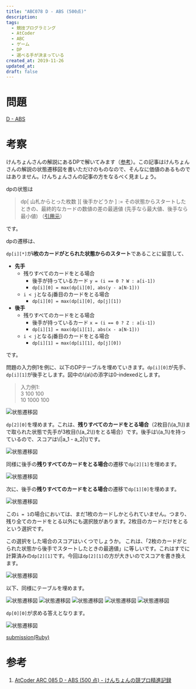 ```yaml
---
title: "ABC078 D - ABS (500点)"
description:
tags:
  - 競技プログラミング
  - AtCoder
  - ABC
  - ゲーム
  - DP
  - 選べる手が決まっている
created_at: 2019-11-26
updated_at: 
draft: false
---
```


# 問題
[D - ABS](https://atcoder.jp/contests/abc078/tasks/arc085_b)

# 考察
けんちょんさんの解説にあるDPで解いてみます（[参考](http://drken1215.hatenablog.com/entry/2019/05/11/133400)）。この記事はけんちょんさんの解説の状態遷移図を書いただけのものなので、そんなに価値のあるものではありません。けんちょんさんの記事の方をなるべく見ましょう。

dpの状態は

> dp[ 山札からとった枚数 ][ 後手かどうか ] := その状態からスタートしたときの、最終的なカードの数値の差の最適値 (先手なら最大値、後手なら最小値) （[引用元](http://drken1215.hatenablog.com/entry/2019/05/11/133400)）

です。

dpの遷移は、

`dp[i][*]`が**i枚のカードがとられた状態からのスタート**であることに留意して、

- **先手**
  - 残りすべてのカードをとる場合
    - 後手が持っているカード `y = (i == 0 ? W : a[i-1])`
    - `dp[i][0] = max(dp[i][0], abs(y - a[N-1]))`
  - `i < j`となるj番目のカードをとる場合
    - `dp[i][0] = max(dp[i][0], dp[j][1])`
- **後手**
  - 残りすべてのカードをとる場合
    - 後手が持っているカード `x = (i == 0 ? Z : a[i-1])`
    - `dp[i][1] = max(dp[i][1], abs(x - a[N-1]))`
  - `i < j`となるj番目のカードをとる場合
    - `dp[i][1] = max(dp[i][1], dp[j][0])`

です。


問題の入力例1を例に、以下のDPテーブルを埋めていきます。`dp[i][0]`が先手、`dp[i][1]`が後手とします。図中の\\(a\\)の添字は0-indexedとします。

> 入力例1:  
3 100 100   
10 1000 100

![状態遷移図](/posts_images/2019-11-26-abc078_d/01.png)

`dp[2][0]`を埋めます。これは、**残りすべてのカードをとる場合**（2枚目(\\(a_1\\))まで取られた状態で先手が3枚目(\\(a_2\\))をとる場合）です。後手は\\(a_1\\)を持っているので、スコアは\\(|a_1 - a_2|\\)です。



![状態遷移図](/posts_images/2019-11-26-abc078_d/02.png)

同様に後手の**残りすべてのカードをとる場合**の遷移で`dp[2][1]`を埋めます。

![状態遷移図](/posts_images/2019-11-26-abc078_d/03.png)

次に、後手の**残りすべてのカードをとる場合**の遷移で`dp[1][0]`を埋めます。

![状態遷移図](/posts_images/2019-11-26-abc078_d/04.png)

この`i = 1`の場合においては、まだ1枚のカードしかとられていません。つまり、残り全てのカードをとる以外にも選択肢があります。2枚目のカードだけをとるという選択です。

この選択をした場合のスコアはいくつでしょうか。
これは、「2枚のカードがとられた状態から後手でスタートしたときの最適値」に等しいです。これはすでに計算済みの`dp[2][1]`です。今回は`dp[2][1]`の方が大きいのでスコアを書き換えます。


![状態遷移図](/posts_images/2019-11-26-abc078_d/05.png)

以下、同様にテーブルを埋めます。

![状態遷移図](/posts_images/2019-11-26-abc078_d/06.png)
![状態遷移図](/posts_images/2019-11-26-abc078_d/07.png)
![状態遷移図](/posts_images/2019-11-26-abc078_d/08.png)
![状態遷移図](/posts_images/2019-11-26-abc078_d/09.png)
![状態遷移図](/posts_images/2019-11-26-abc078_d/10.png)

`dp[0][0]`が求める答えとなります。

![状態遷移図](/posts_images/2019-11-26-abc078_d/11.png)


[submission(Ruby)](https://atcoder.jp/contests/abc078/submissions/8658278)

# 参考
1. [AtCoder ARC 085 D - ABS (500 点) - けんちょんの競プロ精進記録](http://drken1215.hatenablog.com/entry/2019/05/11/133400)
